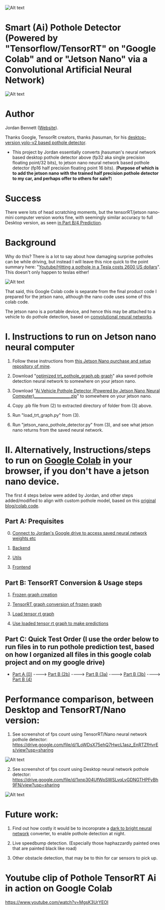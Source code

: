 
![Alt text](https://github.com/JordanMicahBennett/Smart-Ai-Pothole-Detector------Powered-by-Tensorflow-TensorRT-on-Google-Colab-and-or-Jetson-Nano/blob/master/data/display_2.png "default page")

# Smart (Ai) Pothole Detector (Powered by "Tensorflow/TensorRT" on "Google Colab" and or "Jetson Nano" via a Convolutional Artificial Neural Network)

![Alt text](https://github.com/JordanMicahBennett/Smart-Ai-Pothole-Detector------Powered-by-Tensorflow-TensorRT-on-Google-Colab-and-or-Jetson-Nano/blob/master/data/display.png "default page")

# Author

Jordan Bennett ([Website](folioverse.appspot.com)).

Thanks Google, TensorRt creators, thanks jhasuman, for his [desktop-version yolo-v2 based pothole detector](https://github.com/jhasuman/potholes-detection).

*   This project by Jordan essentially converts jhasuman's neural network based desktop pothole detector above (fp32 aka single precision floating point/32 bits), to jetson nano neural network based pothole detector (fp16 half precision floating point 16 bits). (**Purpose of which is to add the jetson nano with the trained half precision pothole detector to my car, and perhaps offer to others for sale?**)


# Success
There were lots of head scratching moments, but the tensorRT/jetson nano-mini computer version works fine, with seemingly similar accuracy to full Desktop version, as seen [in Part B/4 Prediction](https://colab.research.google.com/drive/1kGV8DXJ7RwQtCDmd2QOc80Bll5n24Ftp#scrollTo=ZrHyjN_Cvk4Z&line=14&uniqifier=1).


# Background 
Why do this? There is a lot to say about how damaging surprise potholes can be while driving, but instead I will leave this nice quick to the point summary here: "[Youtube/Hitting a pothole in a Tesla costs 2600 US dollars](https://www.youtube.com/watch?v=H6sPc9dFsGw)". This doesn't only happen to teslas either!


![Alt text](https://github.com/JordanMicahBennett/Smart-Ai-Pothole-Detector------Powered-by-Tensorflow-TensorRT-on-Google-Colab-and-or-Jetson-Nano/blob/master/data/pothole_snippet_youtube_v2.png "default page")


That said, this Google Colab code is separate from the final product code I prepared for the jetson nano, although the nano code uses some of this colab code. 

The jetson nano is a portable device, and hence this may be attached to a vehicle to do pothole detection, based on [convolutional neural networks](https://en.wikipedia.org/wiki/Convolutional_neural_network).

# I. Instructions to run on Jetson nano neural computer
1. Follow these instructions from [this Jetson Nano purchase and setup repository of mine](https://github.com/JordanMicahBennett/live_ai_object-detection-on-tiny-jetson-neural-nano-computer).

2. Download "[optimized trt_pothole_graph.pb graph](https://drive.google.com/file/d/1b9XgpXeWBay6GE2bnLSqlLSXDEFfUCZd/view?usp=sharing)" aka saved pothole detection neural network to somewhere on your jetson nano.

3. Download "[Ai Vehicle Pothole Detector (Powered by Jetson Nano Neural Computer)__________________.zip](https://drive.google.com/open?id=1wnO4IFE33CAppRkr0RI5TSgqU99J-wHO)" to somewhere on your jetson nano.

4. Copy .pb file from (2) to extracted directory of folder from (3) above.

5. Run "load_trt_graph.py" from (3).

6. Run "jetson_nano_pothole_detector.py" from (3), and see what jetson nano returns from the saved neural network.





# II. Alternatively, Instructions/steps to run on [Google Colab](https://colab.research.google.com/drive/1kGV8DXJ7RwQtCDmd2QOc80Bll5n24Ftp#scrollTo=Hwpja-Up3TU6&line=20&uniqifier=1) in your browser, if you don't have a jetson nano device.

The first 4 steps below were added by Jordan, and other steps added/modified to align with custom pothole model, based on this [original blog/colab code](https://www.dlology.com/blog/how-to-run-keras-model-on-jetson-nano/).

## Part A: Prequisites

0. [Connect to Jordan's Google drive to access saved neural network weights etc](https://colab.research.google.com/drive/1kGV8DXJ7RwQtCDmd2QOc80Bll5n24Ftp#scrollTo=ma8JcJc9pzmH&line=11&uniqifier=1)

1. [Backend](https://colab.research.google.com/drive/1kGV8DXJ7RwQtCDmd2QOc80Bll5n24Ftp#scrollTo=qWBtb7Xin-zG&line=25&uniqifier=1)

2. [Utils](https://colab.research.google.com/drive/1kGV8DXJ7RwQtCDmd2QOc80Bll5n24Ftp#scrollTo=EGRugrAUnNrv&line=7&uniqifier=1)

3. [Frontend](https://colab.research.google.com/drive/1kGV8DXJ7RwQtCDmd2QOc80Bll5n24Ftp#scrollTo=lOgZDSUYnDQC&line=11&uniqifier=1)


## Part B: TensorRT Conversion & Usage steps

1. [Frozen graph creation](https://colab.research.google.com/drive/1kGV8DXJ7RwQtCDmd2QOc80Bll5n24Ftp#scrollTo=CgVxdMRCmFcn&line=10&uniqifier=1)

2. [TensorRT graph conversion of frozen graph](https://colab.research.google.com/drive/1kGV8DXJ7RwQtCDmd2QOc80Bll5n24Ftp#scrollTo=fWygvIyctpeI&line=10&uniqifier=1)

3. [Load tensor rt graph](https://colab.research.google.com/drive/1kGV8DXJ7RwQtCDmd2QOc80Bll5n24Ftp#scrollTo=L-Jx1Yq0uejv&line=4&uniqifier=1)

4. [Use loaded tensor rt graph to make predictions](https://colab.research.google.com/drive/1kGV8DXJ7RwQtCDmd2QOc80Bll5n24Ftp#scrollTo=ZrHyjN_Cvk4Z&line=14&uniqifier=1)


## Part C: Quick Test Order (I use the order below to run files in to run pothole prediction test, based on how I organized all files in this google colab project and on my google drive)

*   [Part A  (0)](https://colab.research.google.com/drive/1kGV8DXJ7RwQtCDmd2QOc80Bll5n24Ftp#scrollTo=ma8JcJc9pzmH&line=11&uniqifier=1) ----> [Part B (2b)](https://colab.research.google.com/drive/1kGV8DXJ7RwQtCDmd2QOc80Bll5n24Ftp#scrollTo=kGqN3UXquW-m) ----> [Part B (3a)](https://colab.research.google.com/drive/1kGV8DXJ7RwQtCDmd2QOc80Bll5n24Ftp#scrollTo=L-Jx1Yq0uejv&line=4&uniqifier=1) ----> [Part B (3b)](https://colab.research.google.com/drive/1kGV8DXJ7RwQtCDmd2QOc80Bll5n24Ftp#scrollTo=Azhh5OA2vI72&line=7&uniqifier=1) ----> [Part B (4)]()


# Performance comparison, between Desktop and TensorRT/Nano version:

1. See screenshot of fps count using TensorRT/Nano neural network pothole detector: https://drive.google.com/file/d/1LoWDsX75ehQ7HwcL1asz_EnRTZfHvrEs/view?usp=sharing

![Alt text](https://github.com/JordanMicahBennett/Smart-Ai-Pothole-Detector------Powered-by-Tensorflow-TensorRT-on-Google-Colab-and-or-Jetson-Nano/blob/master/data/JetsonNano_TensorRT%20Pothole%20Detector%20FPS%20Report%20(fp16_half_precision).jpg "default page")

2. See screenshot of fps count using Desktop neural network pothole detector: 
https://drive.google.com/file/d/1xnp304UfWpSWSLvqLvGDNGTHPFyBh9FN/view?usp=sharing 

![Alt text](https://github.com/JordanMicahBennett/Smart-Ai-Pothole-Detector------Powered-by-Tensorflow-TensorRT-on-Google-Colab-and-or-Jetson-Nano/blob/master/data/Desktop%20Pothole%20Detector%20FPS%20Report%20(fp32_single_floating_point).jpg "default page")



# Future work:

1. Find out how costly it would be to incoroprate a [dark to bright neural network](https://github.com/cchen156/Learning-to-See-in-the-Dark) converter, to enable pothole detection at night.

2. Live speedbump detection. (Especially those haphazzardly painted ones that are painted black like road)

3. Other obstacle detection, that may be to thin for car sensors to pick up.



# Youtube clip of Pothole TensorRT Ai in action on Google Colab

https://www.youtube.com/watch?v=MgsK3UrYEOI
